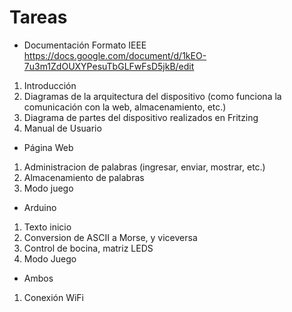 

# Tareas

- Documentación
Formato IEEE https://docs.google.com/document/d/1kEO-7u3m1ZdOUXYPesuTbGLFwFsD5jkB/edit

1. Introducción
2. Diagramas de la arquitectura del dispositivo (como funciona la comunicación con la web, almacenamiento, etc.)
3. Diagrama de partes del dispositivo realizados en Fritzing
4. Manual de Usuario

- Página Web

1. Administracion de palabras (ingresar, enviar, mostrar, etc.)
2. Almacenamiento de palabras
3. Modo juego

- Arduino

1. Texto inicio
2. Conversion de ASCII a Morse, y viceversa
3. Control de bocina, matriz LEDS 
4. Modo Juego

- Ambos

1. Conexión WiFi


